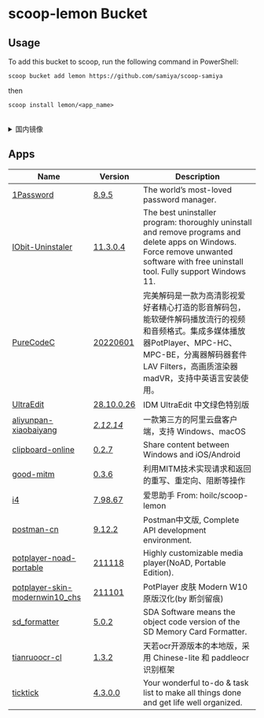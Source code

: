 # scoop-lemon Bucket
## Usage

To add this bucket to scoop, run the following command in PowerShell:

```
scoop bucket add lemon https://github.com/samiya/scoop-samiya
```

then

```
scoop install lemon/<app_name>
```
<br/>
<details>
<summary>国内镜像</summary>
<br/>

```
scoop bucket add lemon https://jihulab.com/samiya/scoop-samiya
```

</details>


## Apps

<!-- <apps> -->
<!-- The following table was inserted by makeindex.py -->
<!-- Your edits will be lost the next time makeindex.py is run -->
|Name|Version|Description|
|----|-------|-----------|
|[1Password](https://1password.com/ "https://1password.com/")|[8.9.5](https://app-updates.agilebits.com/product_history/OPW8 "https://app-updates.agilebits.com/product_history/OPW8")|The world’s most-loved password manager.|
|[IObit-Uninstaler](https://www.iobit.com/en/advanceduninstaller.php "https://www.iobit.com/en/advanceduninstaller.php")|[11.3.0.4](https://scoop-apps.vercel.app/ccleaner "https://scoop-apps.vercel.app/ccleaner")|The best uninstaller program: thoroughly uninstall and remove programs and delete apps on Windows. Force remove unwanted software with free uninstall tool. Fully support Windows 11.|
|[PureCodeC](https://jm.wmzhe.com "https://jm.wmzhe.com")|[20220601](https://www.wmzhe.com/soft-13163.html "https://www.wmzhe.com/soft-13163.html")|完美解码是一款为高清影视爱好者精心打造的影音解码包，能软硬件解码播放流行的视频和音频格式。集成多媒体播放器PotPlayer、MPC-HC、MPC-BE，分离器解码器套件LAV Filters，高画质渲染器madVR，支持中英语言安装使用。|
|[UltraEdit](https://www.yijingying.com/1387.html "https://www.yijingying.com/1387.html")|[28.10.0.26](https://www.yijingying.com/1387.html "https://www.yijingying.com/1387.html")|IDM UltraEdit 中文绿色特别版 |
|[aliyunpan-xiaobaiyang](https://github.com/liupan1890/aliyunpan "https://github.com/liupan1890/aliyunpan")|[<i>2.12.14</i>](https://github.com/liupan1890/aliyunpan "https://github.com/liupan1890/aliyunpan")|一款第三方的阿里云盘客户端，支持 Windows、macOS |
|[clipboard-online](https://github.com/YanxinTang/clipboard-online "https://github.com/YanxinTang/clipboard-online")|[0.2.7](https://github.com/YanxinTang/clipboard-online "https://github.com/YanxinTang/clipboard-online")|Share content between Windows and iOS/Android|
|[good-mitm](https://github.com/zu1k/good-mitm "https://github.com/zu1k/good-mitm")|[0.3.6](https://github.com/zu1k/good-mitm "https://github.com/zu1k/good-mitm")|利用MITM技术实现请求和返回的重写、重定向、阻断等操作|
|[i4](https://www.i4.cn/pro_pc.html "https://www.i4.cn/pro_pc.html")|[7.98.67](https://www.i4.cn/pro_pc.html "https://www.i4.cn/pro_pc.html")|爱思助手 From: hoilc/scoop-lemon|
|[postman-cn](https://github.com/hlmd/postman-cn "https://github.com/hlmd/postman-cn")|[9.12.2](https://github.com/hlmd/postman-cn "https://github.com/hlmd/postman-cn")|Postman中文版, Complete API development environment.|
|[potplayer-noad-portable](https://potplayer.daum.net "https://potplayer.daum.net")|[211118](https://raw.githubusercontent.com/JaimeZeng/scoop-apps-version/main/PotPlayer "https://raw.githubusercontent.com/JaimeZeng/scoop-apps-version/main/PotPlayer")|Highly customizable media player(NoAD, Portable Edition).|
|[potplayer-skin-modernwin10_chs](https://pan.lanzoui.com/b0i38vsd "https://pan.lanzoui.com/b0i38vsd")|[211101](https://raw.githubusercontent.com/JaimeZeng/scoop-apps-version/main/PotPlayer "https://raw.githubusercontent.com/JaimeZeng/scoop-apps-version/main/PotPlayer")|PotPlayer 皮肤 Modern W10 原版汉化(by 断剑留痕)|
|[sd_formatter](https://www.sdcard.org/ja/ "https://www.sdcard.org/ja/")|[5.0.2](https://www.sdcard.org/downloads/formatter/ "https://www.sdcard.org/downloads/formatter/")|SDA Software means the object code version of the SD Memory Card Formatter. |
|[tianruoocr-cl](https://gitee.com/wanglifree/tianruoocr-cl "https://gitee.com/wanglifree/tianruoocr-cl")|[1.3.2](https://gitee.com/api/v5/repos/wanglifree/tianruoocr-cl/releases?page=1&per_page=20&direction=desc "https://gitee.com/api/v5/repos/wanglifree/tianruoocr-cl/releases?page=1&per_page=20&direction=desc")|天若ocr开源版本的本地版，采用 Chinese-lite 和 paddleocr 识别框架|
|[ticktick](https://ticktick.com/home "https://ticktick.com/home")|[4.3.0.0](https://gist.github.com/qyurila/f85676b9caeb1917d0f3eecfa2d5fcc0 "https://gist.github.com/qyurila/f85676b9caeb1917d0f3eecfa2d5fcc0")|Your wonderful to-do & task list to make all things done and get life well organized.|

